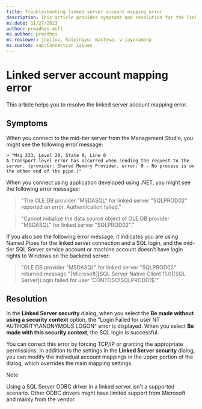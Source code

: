 ```yaml
---
title: Troubleshooting linked server account mapping error 
description: This article provides symptoms and resolution for the linked server account mapping error.
ms.date: 11/27/2023
author: prmadhes-msft
ms.author: prmadhes
ms.reviewer: jopilov, haiyingyu, mastewa, v-jayaramanp
ms.custom: sap:Connection issues
---
```


# Linked server account mapping error

This article helps you to resolve the linked server account mapping error.

## Symptoms

When you connect to the mid-tier server from the Management Studio, you might see the following error message:

```output
> "Msg 233, Level 20, State 0, Line 0 
A transport-level error has occurred when sending the request to the server. (provider: Shared Memory Provider, error: 0 - No process is on the other end of the pipe.)"
```

When you connect using application developed using .NET, you might see the following error messages:

> "The OLE DB provider "MSDASQL" for linked server "SQLPROD02" reported an error. Authentication failed."

> "Cannot initialize the data source object of OLE DB provider "MSDASQL" for linked server "SQLPROD02"."

If you also see the following error message, it indicates you are using Named Pipes for the linked server connection and a SQL login, and the mid-tier SQL Server service account or machine account doesn’t have login rights to Windows on the backend server:

> "OLE DB provider "MSDASQL" for linked server "SQLPROD02" returned message "[Microsoft][SQL Server Native Client 11.0][SQL Server]Login failed for user 'CONTOSO\SQLPROD01$'."

## Resolution

In the **Linked Server security** dialog, when you select the **Be made without using a security context** option, the "Login Failed for user NT AUTHORITY\ANONYMOUS LOGON" error is displayed. When you select **Be made with this security context**, the SQL login is successful.

You can correct this error by forcing TCP/IP or granting the appropriate permissions. In addition to the settings in the **Linked Server security** dialog, you can modify the individual account mappings in the upper portion of the dialog, which overrides the main mapping settings.

> [!NOTE]
> Using a SQL Server ODBC driver in a linked server isn't a supported scenario. Other ODBC drivers might have limited support from Microsoft and mainly from the vendor.
